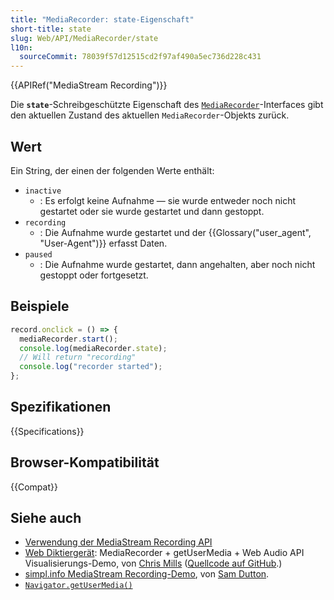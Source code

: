 ```yaml
---
title: "MediaRecorder: state-Eigenschaft"
short-title: state
slug: Web/API/MediaRecorder/state
l10n:
  sourceCommit: 78039f57d12515cd2f97af490a5ec736d228c431
---
```


{{APIRef("MediaStream Recording")}}

Die **`state`**-Schreibgeschützte Eigenschaft des [`MediaRecorder`](/de/docs/Web/API/MediaRecorder)-Interfaces gibt den aktuellen Zustand des aktuellen `MediaRecorder`-Objekts zurück.

## Wert

Ein String, der einen der folgenden Werte enthält:

- `inactive`
  - : Es erfolgt keine Aufnahme — sie wurde entweder noch nicht gestartet oder sie wurde gestartet und dann gestoppt.
- `recording`
  - : Die Aufnahme wurde gestartet und der {{Glossary("user_agent", "User-Agent")}} erfasst Daten.
- `paused`
  - : Die Aufnahme wurde gestartet, dann angehalten, aber noch nicht gestoppt oder fortgesetzt.

## Beispiele

```js
record.onclick = () => {
  mediaRecorder.start();
  console.log(mediaRecorder.state);
  // Will return "recording"
  console.log("recorder started");
};
```

## Spezifikationen

{{Specifications}}

## Browser-Kompatibilität

{{Compat}}

## Siehe auch

- [Verwendung der MediaStream Recording API](/de/docs/Web/API/MediaStream_Recording_API/Using_the_MediaStream_Recording_API)
- [Web Diktiergerät](https://mdn.github.io/dom-examples/media/web-dictaphone/): MediaRecorder +
  getUserMedia + Web Audio API Visualisierungs-Demo, von [Chris Mills](https://github.com/chrisdavidmills) ([Quellcode auf GitHub](https://github.com/mdn/dom-examples/tree/main/media/web-dictaphone).)
- [simpl.info MediaStream Recording-Demo](https://simpl.info/mediarecorder/), von [Sam Dutton](https://github.com/samdutton).
- [`Navigator.getUserMedia()`](/de/docs/Web/API/Navigator/getUserMedia)
